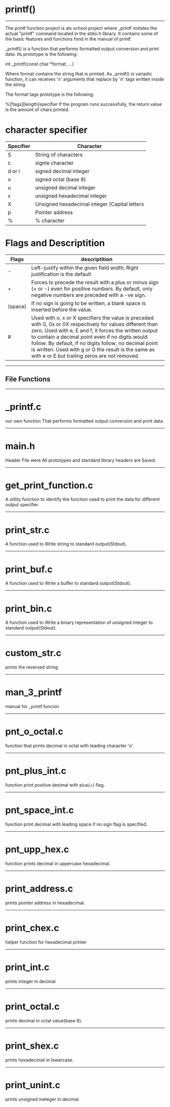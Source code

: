 # printf()
-----------------------------------
The printf function project is alx school project where _printf imitates the
actual "printf" command located in the stdio.h library.
It contains some of the basic features and functions fond in the manual of printf.

_printf() is a function that performs formatted output conversion and print data. Its prototype is the following:

int _printf(const char *format, ...)

Where format contains the string that is printed. As _printf() is variadic function, it can receives 'n' arguments that replace by 'n' tags written inside the string.

The format tags prototype is the following:

%[flags][length]specifier
If the program runs successfully, the return value is the amount of chars printed.

# character specifier
| Specifier    | Character                  |
| ------------ | ---------------------------|
| S            | String of characters       |
| c            | signle character           |
| d or i       | signed decimal integer     |
| o            | signed octal (base 8)      |
| u            | unsigned decimal integer   |
| x            | unsigned hexadecimal integer|
| X            | Unsigned hexadecimal integer (Capital letters|
| p            | Pointer address|
| %            | % character |


# Flags and Descriptition 
| Flags             | descriptition |
|-----------------  | ---------------- |
| -                 | Left-justify within the given field width; Right justification is the default |
| +            |   Forces to precede the result with a plus or minus sign (+ or -) even for positive numbers. By default, only negative numbers are preceded with a -ve sign. |
| (space)           | If no sign is going to be written, a blank space is inserted before the value. |
| #            | Used with o, x or X specifiers the value is preceded with 0, 0x or 0X respectively for values different than zero. Used with e, E and f, it forces the written output to contain a decimal point even if no digits would follow. By default, if no digits follow, no decimal point is written. Used with g or G the result is the same as with e or E but trailing zeros are not removed. |


___________________________________________________________________________________________________________________________________

## File Functions 
---------------------------------------------------------------

# _printf.c
our own function That performs formatted output conversion and print data.
_________________________________________________________________________
# main.h
Header File were All prototypes and standard library headers are Saved.
_________________________________________________________________________
# get_print_function.c
A utility function to identify the function used to print the data for different output specifier.
________________________________________________________________________

# print_str.c
A function used to Write string to standard output(Stdout).
______________________________________________________________________
# print_buf.c
A function used to Write a buffer to standard output(Stdout).
______________________________________________________________________
# print_bin.c
A function used to Write a binary representation of unsigned integer  to standard output(Stdout).
______________________________________________________________________
# custom_str.c
prints the reversed string
_______________________________________________________________________
# man_3_printf
manual for _printf funcion
_________________________________________________________________________
# pnt_o_octal.c
function that  prints decimal in octal with leading character 'o'.
_________________________________________________________________________
# pnt_plus_int.c
function print positive desimal with plus(+) flag.
_________________________________________________________________________
# pnt_space_int.c 
function print decimal with leading space if no sign flag is specified.
_________________________________________________________________________
# pnt_upp_hex.c
function prints decimal in uppercase hexadecimal.
_________________________________________________________________________
# print_address.c
prints pointer address in hexadecimal.
_________________________________________________________________________
# print_chex.c
helper function for hexadecimal printer
________________________________________________________________________
# print_int.c
prints integer in decimal
_________________________________________________________________________
# print_octal.c
prints decimal in octal value(base 8).
_________________________________________________________________________
# print_shex.c
prints hexadecimal in lowercase.
_________________________________________________________________________
# print_unint.c
prints unsigned ineteger in decimal


